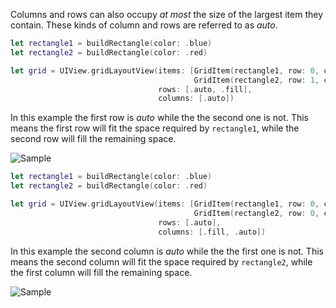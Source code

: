 Columns and rows can also occupy *at most* the size of the largest item they contain.
These kinds of column and rows are referred to as *auto*.

```swift
let rectangle1 = buildRectangle(color: .blue)
let rectangle2 = buildRectangle(color: .red)

let grid = UIView.gridLayoutView(items: [GridItem(rectangle1, row: 0, column: 0),
                                         GridItem(rectangle2, row: 1, column: 0)],
                                 rows: [.auto, .fill],
                                 columns: [.auto])
```
In this example the first row is *auto* while the the second one is not. This means the first row will fit the space required by `rectangle1`, while the second row will fill the remaining space.

![Sample](https://github.com/mihaimihaila/GridLayout/blob/master/GridLayout/Output/7.png "Sample")

```swift
let rectangle1 = buildRectangle(color: .blue)
let rectangle2 = buildRectangle(color: .red)

let grid = UIView.gridLayoutView(items: [GridItem(rectangle1, row: 0, column: 0),
                                         GridItem(rectangle2, row: 0, column: 1)],
                                 rows: [.auto],
                                 columns: [.fill, .auto])
```
In this example the second column is *auto* while the the first one is not. This means the second column will fit the space required by `rectangle2`, while the first column will fill the remaining space.

![Sample](https://github.com/mihaimihaila/GridLayout/blob/master/GridLayout/Output/8.png "Sample")